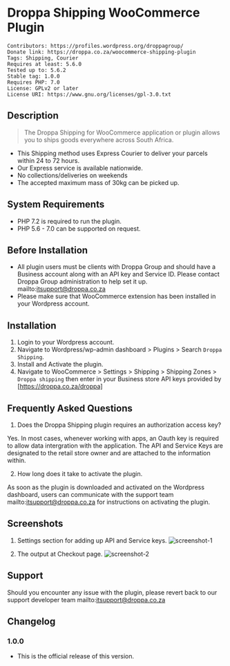 # Droppa Shipping WooCommerce Plugin
```
Contributors: https://profiles.wordpress.org/droppagroup/
Donate link: https://droppa.co.za/woocommerce-shipping-plugin
Tags: Shipping, Courier
Requires at least: 5.6.0
Tested up to: 5.6.2
Stable tag: 1.0.0
Requires PHP: 7.0
License: GPLv2 or later
License URI: https://www.gnu.org/licenses/gpl-3.0.txt
```

## Description

> The Droppa Shipping for WooCommerce application or plugin allows you to ships goods everywhere across South Africa.
* This Shipping method uses Express Courier to deliver your parcels within 24 to 72 hours.
* Our Express service is available nationwide.
* No collections/deliveries on weekends
* The accepted maximum mass of 30kg can be picked up.

## System Requirements

* PHP 7.2 is required to run the plugin.
* PHP 5.6 - 7.0 can be supported on request.

## Before Installation

* All plugin users must be clients with Droppa Group and should have a Business account along with an API key and Service ID. 
Please contact Droppa Group administration to help set it up. mailto:itsupport@droppa.co.za
* Please make sure that WooCommerce extension has been installed in your Wordpress account.


## Installation

1. Login to your Wordpress account.
2. Navigate to Wordpress/wp-admin dashboard > Plugins > Search `Droppa Shipping`.
3. Install and Activate the plugin.
4. Navigate to WooCommerce > Settings > Shipping > Shipping Zones > `Droppa shipping` then enter in your Business store API keys provided by [https://droppa.co.za/droppa]

## Frequently Asked Questions

1. Does the Droppa Shipping plugin requires an authorization access key?

Yes. In most cases, whenever working with apps, an Oauth key is required to allow data intergration with the application.
The API and Service Keys are designated to the retail store owner and are attached to the information within.

2. How long does it take to activate the plugin.

As soon as the plugin is downloaded and activated on the Wordpress dashboard, users can communicate with the support team mailto:itsupport@droppa.co.za
for instructions on activating the plugin.

## Screenshots

1. Settings section for adding up API and Service keys.
![screenshot-1](https://user-images.githubusercontent.com/73278719/108494131-db5bc580-72af-11eb-863c-6c3e37e4ac9e.PNG)

2. The output at Checkout page.
![screenshot-2](https://user-images.githubusercontent.com/73278719/108494164-e57dc400-72af-11eb-9a4a-23d4e64eeb52.PNG)

## Support

Should you encounter any issue with the plugin, please revert back to our support developer team mailto:itsupport@droppa.co.za

## Changelog

### 1.0.0

* This is the official release of this version.